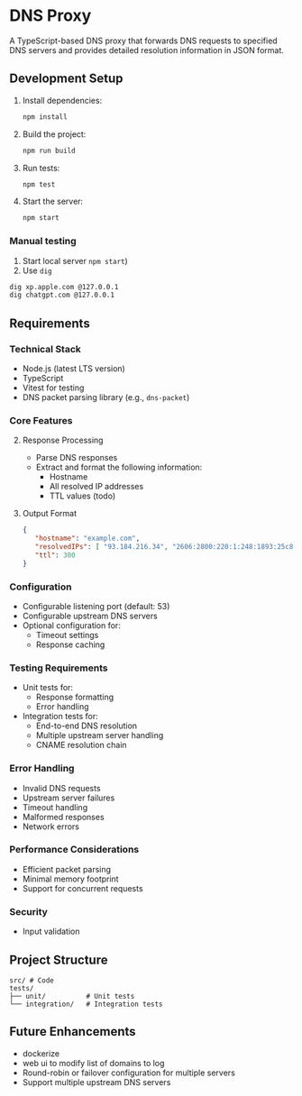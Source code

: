# DNS Proxy

A TypeScript-based DNS proxy that forwards DNS requests to specified DNS servers and provides detailed resolution information in JSON format.

## Development Setup

1. Install dependencies:
   ```bash
   npm install
   ```

2. Build the project:
   ```bash
   npm run build
   ```

3. Run tests:
   ```bash
   npm test
   ```

4. Start the server:
   ```bash
   npm start
   ```

### Manual testing
1. Start local server `npm start`)
2. Use `dig`
  ```sh
  dig xp.apple.com @127.0.0.1
  dig chatgpt.com @127.0.0.1
  ```

## Requirements

### Technical Stack
- Node.js (latest LTS version)
- TypeScript
- Vitest for testing
- DNS packet parsing library (e.g., `dns-packet`)

### Core Features

2. Response Processing
   - Parse DNS responses
   - Extract and format the following information:
     - Hostname
     - All resolved IP addresses
     - TTL values (todo)

3. Output Format
   ```json
   {
      "hostname": "example.com",
      "resolvedIPs": [ "93.184.216.34", "2606:2800:220:1:248:1893:25c8:1946"],
      "ttl": 300
   }
   ```

### Configuration
- Configurable listening port (default: 53)
- Configurable upstream DNS servers
- Optional configuration for:
  - Timeout settings
  - Response caching

### Testing Requirements
- Unit tests for:
  - Response formatting
  - Error handling
- Integration tests for:
  - End-to-end DNS resolution
  - Multiple upstream server handling
  - CNAME resolution chain

### Error Handling
- Invalid DNS requests
- Upstream server failures
- Timeout handling
- Malformed responses
- Network errors

### Performance Considerations
- Efficient packet parsing
- Minimal memory footprint
- Support for concurrent requests

### Security
- Input validation

## Project Structure
```
src/ # Code
tests/
├── unit/          # Unit tests
└── integration/   # Integration tests
```

## Future Enhancements
- dockerize
- web ui to modify list of domains to log
- Round-robin or failover configuration for multiple servers
- Support multiple upstream DNS servers
